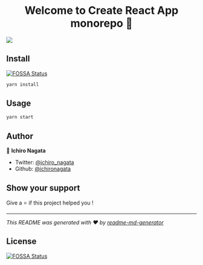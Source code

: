 <h1 align="center">Welcome to Create React App monorepo 👋</h1>
<p>
  <img src="https://img.shields.io/badge/version-1.0.0-blue.svg?cacheSeconds=2592000" />
</p>

## Install
[![FOSSA Status](https://app.fossa.io/api/projects/git%2Bgithub.com%2Fichironagata%2Fcreate-react-app-monorepo.svg?type=shield)](https://app.fossa.io/projects/git%2Bgithub.com%2Fichironagata%2Fcreate-react-app-monorepo?ref=badge_shield)


```sh
yarn install
```

## Usage

```sh
yarn start
```

## Author

👤 **Ichiro Nagata**

- Twitter: [@ichiro_nagata](https://twitter.com/ichiro_nagata)
- Github: [@ichironagata](https://github.com/ichironagata)

## Show your support

Give a ⭐️ if this project helped you !

---

_This README was generated with ❤️ by [readme-md-generator](https://github.com/kefranabg/readme-md-generator)_


## License
[![FOSSA Status](https://app.fossa.io/api/projects/git%2Bgithub.com%2Fichironagata%2Fcreate-react-app-monorepo.svg?type=large)](https://app.fossa.io/projects/git%2Bgithub.com%2Fichironagata%2Fcreate-react-app-monorepo?ref=badge_large)